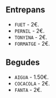 ## Entrepans

* `FUET` - 2€.
* `PERNIL` - 2€.
* `TONYINA` - 2€.
* `FORMATGE` - 2€.

## Begudes

 * `AIGUA` - 1.50€.
 * `COCACOLA` - 2€.
 * `FANTA` - 2€.
